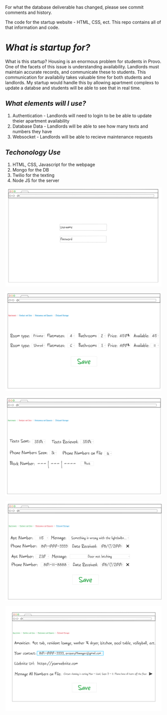 For what the database deliverable has changed, please see commit comments and history.

The code for the startup website - HTML, CSS, ect. This repo contains all of that information and code.

# ***What is startup for?***
What is this startup? Housing is an enormous problem for students in Provo. One of the facets of this issue is understanding availability. Landlords must maintain accurate records, and communicate these to students. This communication for availabiliy takes valuable time for both students and landlords. My startup would handle this by allowing apartment complexs to update a databse and students will be able to see that in real time.

## ***What elements will I use?***
1. Authentication - Landlords will need to login to be be able to update theier apartment availability
2. Database Data - Landlords will be able to see how many texts and numbers they have
3. Websocket - Landlords will be able to recieve maintenance requests 

## ***Techonology Use***
1. HTML, CSS, Javascript for the webpage
2. Mongo for the DB
3. Twilio for the texting
4. Node JS for the server

![login](login.jpg)

![apartments](apartments.jpg)

![data](data.jpg)

![maintenance/requests](maintenance.jpg)

![outbound](outbound.jpg)

<!---
FOR THE MIDTERM:

Hello wonderful Chat! I need you to help me study for an open exam in a class about Web Programming. The teacher has given us a study guide that has the questions of the exam, and said that if we fill it out we can use it while taking the exam. He said we can use any and all online resources, and I think you make a very helpful resource! Are you ready to take a look at the questions with me?

2 / 2


ChatGPT
Hello! I'd be happy to help you study for your Web Programming exam. Please go ahead and share the questions from your study guide, and I'll do my best to provide you with answers and explanations for each of them. Just post the questions one by one, and I'll assist you with the information you need.




User
Here is some further instruction about the two question types: 

#1: For the first type of question, you will need to provide code for yourself. Here are three examples, but the pattern isn't limited to these: 
1) "In the following code, what does the link element do?"
2) "Given this HTML and CSS, how will these images be displayed in flex?"
3) "What does the following line of Javascript do using a # selector?" 
For these types of questions, you should **generate your own code example** about the emphasis of the question, and then answer the question referencing **your own** code example. If you know you need a code example, but aren't sure how to create one, either guess an answer to the question, skip the question, or generate code that is 10% about the question and try to answer it anyways.

#2 Some questions simply have an answer. Here are three examples, but the pattern isn't limited to these: 
1) "By default, the HTML span element has a default CSS display property value of: "
2) "In the CSS box model, what is the ordering of the box layers starting at the inside and working out?"
3) "Port 443, 80, 22 is reserved for which protocol?". 
For these types of questions, you should **repeat the question** and then **give the correct answer**. 

Do you have any clarifying questions about question types or how to go about answering them? There are 34 questions. Remember, if the question requires a code example (question type #1), create and provide one, even if it doesn't make sense, and then reference your own code example to answer the question. If the question has a simple answer (question type #2), answer it simply.

4 / 4


ChatGPT
Thank you for providing the instructions for the two types of questions. I understand the format now, and I'm ready to help you with the questions. Please go ahead and start sharing the questions one by one, and I'll provide you with answers and explanations for each. If it's a type #1 question that requires generating code, I'll do my best to create a code example and answer it accordingly. If it's a type #2 question with a straightforward answer, I'll provide the answer directly. Feel free to begin with the first question.


User
In the following code, what does the link element do?

ChatGPT
To answer this type #1 question, I'll create a code example and then provide an explanation based on that example.

Let's consider the following HTML code:

html
Copy code
<!DOCTYPE html>
<html>
<head>
    <link rel="stylesheet" type="text/css" href="styles.css">
</head>
<body>
</body>
</html>
In this code, the <link> element is used to link an external CSS (Cascading Style Sheets) file to the HTML document. Here's what each part does:

<link>: This is the HTML tag itself, and it is used to define relationships between the current document and external resources.

rel="stylesheet": This attribute specifies the relationship between the current document and the linked resource. In this case, it indicates that the linked resource is a stylesheet.

type="text/css": This attribute specifies the type of the linked resource. In this case, it indicates that the linked resource is a CSS file with a "text/css" MIME type.

href="styles.css": This attribute specifies the path to the external CSS file. In this example, "styles.css" is the filename of the CSS file.

So, in summary, the <link> element in the provided code is used to link an external CSS stylesheet called "styles.css" to the HTML document. This allows the HTML document to apply the styles defined in the external CSS file to its content.




User
Excellent! That is exactly what I wanted. Here is another question:
In the following code,  what does a div tag do?

ChatGPT
Certainly! Here's a code example and an explanation for what a <div> element does:

html
Copy code
<div>
  <p>This is some content inside a div.</p>
</div>
In the code above, the <div> element is used to create a division or container within an HTML document. Here's what the <div> element does:

Grouping Content: The primary purpose of the <div> element is to group and structure content together. It acts as a container or a block-level element that can hold other HTML elements, such as text, images, other elements, or even more <div> elements. It is often used to create logical sections or divisions within a web page.

Styling and Layout: <div> elements are commonly used as building blocks for defining the layout and structure of a web page. Web developers can apply CSS styles and properties to <div> elements to control their appearance and positioning on the page.

JavaScript Interaction: <div> elements are often used as containers for adding interactivity through JavaScript. For example, you can attach event handlers to a <div> to respond to user interactions.

Semantic Meaning: The <div> element itself doesn't carry any specific semantic meaning. It's a generic container that doesn't provide any information about the content it contains. However, it can be used in combination with other HTML elements to create a meaningful structure for a web page.

In summary, the <div> element in the provided code is used to create a container that can group and structure content, define layout, and provide a target for styling and scripting. Its exact purpose and meaning depend on how it's used within the context of the web page.




User
Well done. In the following code, what is the difference between the #title and .grid selector?

ChatGPT
To answer this question about the difference between the #title and .grid selectors, I'll provide a code example and then explain the distinctions:

html
Copy code
<!DOCTYPE html>
<html>
<head>
    <style>
        #title {
            color: red;
            font-size: 24px;
        }
        
        .grid {
            border: 1px solid black;
            background-color: #f0f0f0;
        }
    </style>
</head>
<body>
    <h1 id="title">This is a Heading</h1>
    <div class="grid">This is a grid container.</div>
</body>
</html>
In this code, we have two CSS selectors:

#title: This is an ID selector. It is used to target the HTML element with the id attribute of "title." In this case, it's applied to the <h1> element.

.grid: This is a class selector. It is used to target HTML elements with the class attribute of "grid." In this case, it's applied to the <div> element.

Now, let's discuss the differences:

#title: This selector targets a specific HTML element with the id of "title." It's used to style that specific element. In the code example, it changes the color to red and sets the font size to 24px for the <h1> element with the id of "title."

.grid: This selector targets all HTML elements with the class "grid." It can be used to style multiple elements with this class. In the code example, it adds a black border and sets a light gray background color for the <div> element with the class "grid."

In summary, the difference between the #title and .grid selectors is that the former targets a specific element with a unique id, while the latter targets all elements with a specific class. The styling applied to these elements may be different, and the scope of the selector also varies.




User
That's great!
In the following code, what is the difference between padding and margin?

ChatGPT
To explain the difference between padding and margin in CSS, I'll provide a code example and then clarify the distinctions:

html
Copy code
<!DOCTYPE html>
<html>
<head>
    <style>
        .box {
            width: 200px;
            height: 100px;
            background-color: #f0f0f0;
            padding: 20px;
            margin: 10px;
        }
    </style>
</head>
<body>
    <div class="box">This is a box</div>
</body>
</html>
In this code, we have a <div> element with the class "box," and we've applied both padding and margin to it.

Now, let's discuss the differences between padding and margin:

Padding:

Padding is the space inside an element between its content and its border.
It affects the element's content area, providing space between the content and the border of the element.
In the example, we've set a padding of 20px for the "box" class, which creates 20 pixels of space inside the element between the content and the border, making the content area smaller than the actual size of the element.
Margin:

Margin is the space outside an element, surrounding it and separating it from other elements.
It affects the space around the element, creating a gap between the element and other adjacent elements.
In the example, we've set a margin of 10px for the "box" class, which adds 10 pixels of space outside the element, creating a gap between the "box" and other elements or the edges of the page.
In summary, the key difference is that padding affects the space inside an element, while margin affects the space outside the element. Padding creates space between the content and the element's border, while margin creates space around the element itself, separating it from other elements or the edges of the page.




User
Here is a challenge, I know you can do it!
Given this HTML and this CSS how will the images be displayed using flex?

ChatGPT
I'm glad to take on the challenge! To answer your question, I'll provide a code example with HTML and CSS and then explain how the images will be displayed using the CSS flexbox layout.

HTML:

html
Copy code
<!DOCTYPE html>
<html>
<head>
    <link rel="stylesheet" type="text/css" href="styles.css">
</head>
<body>
    <div class="flex-container">
        <div class="image">
            <img src="image1.jpg" alt="Image 1">
        </div>
        <div class="image">
            <img src="image2.jpg" alt="Image 2">
        </div>
        <div class="image">
            <img src="image3.jpg" alt="Image 3">
        </div>
    </div>
</body>
</html>
CSS (styles.css):

css
Copy code
.flex-container {
    display: flex;
    justify-content: space-between;
    align-items: center;
    gap: 10px;
}

.image {
    flex: 1;
    border: 1px solid #000;
    padding: 10px;
    text-align: center;
}

img {
    max-width: 100%;
    height: auto;
}
In this code, we have a flex container (.flex-container) that contains three images (.image) wrapped in <div> elements.

Here's how the images will be displayed using flex:

display: flex; is applied to the .flex-container, making it a flex container.

justify-content: space-between; aligns the images along the horizontal axis (row) and distributes the space evenly between the images. This will push the first image to the left, the last image to the right, and space evenly between them.

align-items: center; centers the images vertically within the flex container.

gap: 10px; creates a 10-pixel gap between the images both horizontally and vertically.

flex: 1; is applied to the .image class, which means that each image within the container will take an equal amount of available space horizontally. This allows the images to fill the available width equally.

The images are styled to have a maximum width of 100% so that they scale proportionally within their respective containers.

In summary, the images will be displayed in a row, evenly spaced horizontally, with a 10-pixel gap between them. They will be centered vertically within the flex container. The flex layout will ensure that each image takes an equal amount of horizontal space, filling the available space evenly.




User
You are incredible. Keep going with this next one:
What does the following padding CSS do?

ChatGPT
To answer this question, I'll provide an explanation of the provided CSS code for padding:

css
Copy code
padding: 10px 20px;
In this CSS code, padding: 10px 20px; sets the padding for an element. The padding property in CSS can take one, two, three, or four values to specify padding for an element in different ways. In this case, there are two values: 10px and 20px.

10px is the value for the top and bottom padding. This means that the element will have 10 pixels of padding on its top and bottom sides.

20px is the value for the left and right padding. This means that the element will have 20 pixels of padding on its left and right sides.

So, the provided CSS code sets the padding for an element as follows:

10 pixels of padding on the top side.
20 pixels of padding on the right side.
10 pixels of padding on the bottom side.
20 pixels of padding on the left side.
This code results in a rectangular element with different padding values on each side, creating more space on the top and bottom (10px each) and even more space on the left and right (20px each). The actual appearance and positioning of the element will depend on its content and the surrounding layout.




User
Creating your own code examples and then answering the questions with them is genius! Here is another!
What does the following code using arrow syntax function declaration do?

ChatGPT
Thank you! I'm glad you find the code examples helpful. Now, let's analyze the provided code using arrow function syntax:

javascript
Copy code
const add = (a, b) => a + b;
This code defines an arrow function named add that takes two parameters, a and b. Here's what this function does:

(a, b) indicates the function's parameters. It expects two arguments, a and b.

=> is the arrow syntax for defining a function.

a + b is the function's body, which contains a single expression. In this case, it adds the values of a and b and returns the result.

So, the add function, when called with two arguments, will return the sum of those arguments. For example, if you call add(5, 3), it will return 8, because 5 + 3 equals 8.

In summary, the provided code defines an arrow function add that adds two numbers together and returns the result.




User
Wow. Try this one on for size:
What does the following code using map with an array output?

ChatGPT
Certainly! Let's take a look at the code that uses the map function with an array and examine its output:

javascript
Copy code
const numbers = [1, 2, 3, 4, 5];

const doubledNumbers = numbers.map((number) => number * 2);

console.log(doubledNumbers);
In this code, we have an array numbers containing five numbers. The map function is used to create a new array doubledNumbers by applying a transformation function to each element of the numbers array. Here's what this code does:

const numbers = [1, 2, 3, 4, 5]; initializes an array numbers with five numbers.

const doubledNumbers = numbers.map((number) => number * 2); uses the map function to iterate through each element of the numbers array. For each element, it multiplies the number by 2, effectively doubling it. The result is a new array doubledNumbers that contains the doubled values of the original numbers.

console.log(doubledNumbers); outputs the doubledNumbers array to the console, allowing us to see the doubled values.

So, when you run this code, the doubledNumbers array will contain [2, 4, 6, 8, 10]. Each element in the doubledNumbers array is the result of doubling the corresponding element in the numbers array.




User
How did people code without you! Here is another!
What does the following code output using getElementByID and addEventListener?

ChatGPT
I'm glad you find the explanations helpful! Let's analyze the provided code that uses getElementById and addEventListener:

html
Copy code
<!DOCTYPE html>
<html>
<head>
    <script>
        function handleClick() {
            alert("Button Clicked!");
        }
    </script>
</head>
<body>
    <button id="myButton">Click Me</button>

    <script>
        const button = document.getElementById("myButton");
        button.addEventListener("click", handleClick);
    </script>
</body>
</html>
In this code, we have an HTML document with a button element, and we're using JavaScript to add an event listener to the button element. Here's what this code does:

The HTML document includes a button with the id attribute set to "myButton." This id is used to identify the button element.

In the <head> section of the HTML, a JavaScript function named handleClick is defined. This function displays an alert with the message "Button Clicked!" when called.

In the <body> section of the HTML, there's a <script> element that fetches the button element with the id "myButton" using getElementById and stores it in the button variable.

After getting the button element, an event listener is added to it using addEventListener. It listens for the "click" event, and when the button is clicked, it calls the handleClick function.

When you click the button, the "Button Clicked!" alert will be displayed, as defined in the handleClick function.

So, the output of this code is an alert with the message "Button Clicked!" when you click the "Click Me" button.




User
This should be easy to generate for!
What does the following line of Javascript do using a # selector?

2 / 2


ChatGPT
I'd be happy to help explain what the following line of JavaScript code does using a # selector:

javascript
Copy code
const element = document.querySelector("#myElement");
In this code, we're using the querySelector method to select an HTML element with the id attribute equal to "myElement" using a # selector. Here's what this code does:

document.querySelector("#myElement"); is using the querySelector method, which is part of the Document Object Model (DOM) API in JavaScript.

#myElement is a CSS-style selector with the # symbol, which specifically targets elements by their id attribute. In this case, it's looking for an HTML element with the id of "myElement."

The selected element, if found, is stored in the element variable.

So, the provided line of JavaScript code selects and retrieves the HTML element with the id attribute set to "myElement" and stores it in the element variable. This allows you to work with and manipulate that specific element using JavaScript.




User
This is a tough cookie. For my very next question, instead of generating your own code examples, generate your own true and false statements about the DOM and then answer which are true!
Which of the following are true? (mark all that are true about the DOM)

ChatGPT
Certainly! I'll provide a list of true and false statements about the Document Object Model (DOM) and then indicate which ones are true.

True: The DOM is a programming interface for web documents.
True: The DOM represents the structure of an HTML or XML document as a tree of objects.
True: The DOM provides a way for programs and scripts to interact with web pages dynamically.
True: Changes made to the DOM can reflect on the web page without requiring a full page refresh.
True: The DOM allows you to access and manipulate the content and structure of a web page.
True: The DOM can be modified using JavaScript to add, delete, or change elements and attributes.
True: The DOM is not tied to any specific programming language but is commonly used with JavaScript.
False: The DOM represents the final visual appearance of a web page, including CSS styles.
The statements marked as true (1, 2, 3, 4, 5, 6, 7) are accurate about the DOM. The DOM is a crucial part of web development, enabling dynamic interactions and content manipulation on web pages using JavaScript and other programming languages. However, it does not represent the final visual appearance of a page (statement 8) because CSS styles are applied separately.




User
Back to your style of generating code examples for yourself when you need them to answer questions! You are so good at this!
By default, the HTML span element has a default CSS display property value of: 

2 / 2


ChatGPT
Thank you for your kind words! To answer the question about the default CSS display property value for the HTML <span> element, here's an explanation:

By default, the HTML <span> element has a default CSS display property value of inline.

The display property determines how an HTML element is rendered in the document. The inline value makes the <span> element behave like an inline-level element, which means it does not create a new block-level box. Instead, it flows within the text or content around it. This is typically used for small, inline text-level elements that are part of a larger block of content.

In contrast, block-level elements create a new block formatting context and typically start on a new line, such as <div> or <p>. The default display property value for a <div>, for example, is block.

So, by default, a <span> element has a display property value of inline, making it behave like an inline element within the content flow.




User
Oooh, this is an easy one: How would you use CSS to change all the div elements to have a background color of red?

ChatGPT
Indeed, that's a straightforward CSS task. To change the background color of all <div> elements to red, you can use the following CSS code:

css
Copy code
div {
    background-color: red;
}
In this code:

div is a selector that targets all <div> elements in your HTML document.

background-color: red; sets the background color of all matched <div> elements to red.

So, with this CSS rule, all <div> elements in your HTML document will have a background color of red.




User
You're on fire! Can you keep going?
How would you display an image with a hyperlink in HTML?

ChatGPT
Certainly! To display an image with a hyperlink in HTML, you can use the following code:

html
Copy code
<a href="https://www.example.com">
    <img src="image.jpg" alt="Description of the Image">
</a>
In this code:

<a> is the anchor element, which is used to create hyperlinks. The href attribute specifies the URL to which the link will navigate when clicked.

<img> is the image element, which is used to display an image. The src attribute specifies the source URL of the image, and the alt attribute provides a text description of the image for accessibility and in case the image cannot be displayed.

So, in this example, when someone clicks on the image, it will navigate to the URL specified in the href attribute, creating a hyperlink that combines an image with a clickable link.




User
Youre nearly halfway there with a 100% score! Here is the next question:
In the CSS box model, what is the ordering of the box layers starting at the inside and working out?

ChatGPT
In the CSS box model, the ordering of the box layers, starting from the inside and working out, is as follows:

Content Box: This is the innermost layer and represents the actual content of the element. It includes text, images, or any other content that the element contains.

Padding Box: Surrounding the content box is the padding box. It is the space between the content and the element's border. Padding is transparent by default but can be styled to have a background color or other properties.

Border Box: The border box is the layer around the padding box. It defines the border of the element. Borders can have various properties such as color, width, and style.

Margin Box: The outermost layer is the margin box, which represents the space between the element and its neighboring elements. It provides spacing and separation between elements on the web page.

So, the ordering of the box layers, from the innermost to the outermost, is Content Box, Padding Box, Border Box, and Margin Box. This model helps in understanding how different CSS properties affect the layout and spacing of elements on a web page.




User
Could you generate your own example for this one? Its a challenge!
Given the following HTML, what CSS would you use to set the text "troubl" to green and leave the "double" text unaffected?

ChatGPT
Certainly, I can provide an example of how to style the text "troubl" to be green while leaving the "double" text unaffected using CSS.

html
Copy code
<p id="myText">double trouble</p>
To style the text "troubl" to be green while keeping the "double" text unaffected, you can use CSS to target the specific part of the text you want to style. In this case, you can use the ::first-letter pseudo-element to select the first letter of the text within the paragraph and apply a different color to it. Here's the CSS:

css
Copy code
#myText::first-letter {
    color: green;
}
In this code:

#myText is the selector that targets the paragraph with the id of "myText."

::first-letter is a pseudo-element selector that targets the first letter of the text content inside the selected element.

color: green; sets the color of the first letter of the text to green.

As a result, the text "troubl" in the word "trouble" will be styled in green, while the rest of the text remains unaffected.




User
Here is another tricky one, let your creativity shine when generating your own code example for yourself here!
Question type #2: What will the following code output when executed using a for loop and console.log?

3 / 3


ChatGPT
To answer this type #2 question, I'll provide a code example and explain what it will output when executed using a for loop and console.log.

Let's consider the following code example:

javascript
Copy code
for (let i = 0; i < 5; i++) {
    console.log(i);
}
In this code:

A for loop is used to iterate from i = 0 to i < 5.
console.log(i) is executed during each iteration of the loop to print the value of i to the console.
When this code is executed using the for loop and console.log, it will output the numbers from 0 to 4 to the console, each on a separate line. Here's the expected output:

Copy code
0
1
2
3
4
The loop starts with i = 0 and increments i by 1 in each iteration until i is no longer less than 5, resulting in the numbers 0 through 4 being printed to the console.




User
Incredible! You really generated a great example for yourself without me needing to specify! Very impressive. Can you repeat with this question:
How would you use JavaScript to select an element with the id of “byu” and change the text color of that element to green?

ChatGPT
Thank you for your kind words! I'm glad the examples are helpful. Now, let's address the question about how to use JavaScript to select an element with the id of "byu" and change the text color to green. Here's how you can achieve that:

html
Copy code
<!DOCTYPE html>
<html>
<head>
    <style>
        #byu {
            color: red;
        }
    </style>
</head>
<body>
    <p id="byu">This text will be changed to green.</p>

    <script>
        // JavaScript to select and change the text color to green
        const element = document.getElementById("byu");
        element.style.color = "green";
    </script>
    --->
<!---
</body>
</html>
In this example:

We have an HTML element with the id of "byu" within a <p> element.

In the <style> section, we initially set the text color to red using CSS.

In the <script> section, we use JavaScript to:

Select the element with the id of "byu" using document.getElementById("byu").

Then, we use the style property to modify the color property of the selected element to "green."

After executing this JavaScript, the text color of the element with the id "byu" will be changed from red to green.




User
Ok this one is almost too easy for someone as smart as you: What is the opening HTML tag for a paragraph, ordered list, unordered list, second level heading, first level heading, third level heading?

2 / 2


ChatGPT
Indeed, these HTML opening tags are quite basic, and here they are:

Paragraph: <p> (Opening tag for a paragraph)
Ordered List: <ol> (Opening tag for an ordered list)
Unordered List: <ul> (Opening tag for an unordered list)
Second Level Heading: <h2> (Opening tag for a second-level heading)
First Level Heading: <h1> (Opening tag for a first-level heading)
Third Level Heading: <h3> (Opening tag for a third-level heading)
These HTML tags are essential for structuring and formatting content in a web page.




User
Can you write your answer backwards?
How do you declare the document type to be html?

ChatGPT
To declare the document type to be HTML, you use the following code at the beginning of an HTML document:

php
Copy code
<!DOCTYPE html>
This declaration specifies that the document is written in HTML and helps browsers render the page correctly. It is known as a Document Type Declaration (DTD) and is required at the beginning of an HTML document to ensure proper parsing and rendering by web browsers.




User
Ok hotshot, what about this one? What is valid javascript syntax for if, else, for, while, switch statements?

ChatGPT
Certainly! Here's the valid JavaScript syntax for if, else, for, while, and switch statements:

If Statement:

javascript
Copy code
if (condition) {
    // Code to execute if the condition is true
}
Else Statement:

javascript
Copy code
if (condition) {
    // Code to execute if the condition is true
} else {
    // Code to execute if the condition is false
}
For Loop:

javascript
Copy code
for (initialization; condition; increment/decrement) {
    // Code to execute in each iteration
}
While Loop:

javascript
Copy code
while (condition) {
    // Code to execute as long as the condition is true
}
Switch Statement:

javascript
Copy code
switch (expression) {
    case value1:
        // Code to execute if expression matches value1
        break;
    case value2:
        // Code to execute if expression matches value2
        break;
    // Additional cases...
    default:
        // Code to execute if expression doesn't match any case
}
These are the valid JavaScript syntax structures for if statements (with and without else), for loops, while loops, and switch statements. You can use these control structures to control the flow and logic of your JavaScript code.




User
Wow not one but FIVE code examples! You are rocking it! Here is another question: What is the correct syntax for creating a javascript object?

ChatGPT
Creating a JavaScript object is a fundamental concept in JavaScript. Here's the correct syntax for creating an object:

Object Literal Syntax:

javascript
Copy code
const myObject = {
    property1: value1,
    property2: value2,
    // Add more properties and values as needed
};
In this syntax, you define an object using curly braces {} and specify its properties and values within the braces.

Object Constructor Syntax:

javascript
Copy code
const myObject = new Object();
myObject.property1 = value1;
myObject.property2 = value2;
// Add more properties and values as needed
In this syntax, you create an object using the Object constructor and then add properties and values to it individually.

Object Constructor Function:

javascript
Copy code
function MyObject(property1, property2) {
    this.property1 = property1;
    this.property2 = property2;
    // Add more properties and values as needed
}

const myObject = new MyObject(value1, value2);
Here, you define a constructor function that sets the properties, and then you create an object using the new keyword.

All three of these methods allow you to create JavaScript objects with various properties and values. You can choose the one that best suits your needs and coding style.




User
Underhanded toss, coming through: Is is possible to add new properties to javascript objects?

ChatGPT
Yes, it is indeed possible to add new properties to JavaScript objects, and it's a fundamental feature of the language. JavaScript objects are dynamic, which means you can add, modify, or remove properties at any time. Here's how you can add new properties to an object:

Dot Notation:

javascript
Copy code
const myObject = {};
myObject.newProperty = "New Value";
In this example, we create an empty object myObject and then use dot notation to add a new property called newProperty with the value "New Value."

Bracket Notation:

javascript
Copy code
const myObject = {};
myObject["newProperty"] = "New Value";
Similar to dot notation, you can use bracket notation to add properties. The property name is enclosed in square brackets.

Object Literal Syntax:

javascript
Copy code
const myObject = {
    existingProperty: "Existing Value"
};
myObject.newProperty = "New Value";
You can add new properties directly when creating an object using object literal syntax.

Object Constructor Syntax:

javascript
Copy code
const myObject = new Object();
myObject.newProperty = "New Value";
If you create an object using the Object constructor, you can still add properties using dot notation.

You can add as many properties as you need to an object, and you can do so dynamically as your program runs. This flexibility is one of the strengths of JavaScript objects.




User
Alright last easy question, you are too good at this! If you want to include JavaScript on an HTML page, which tag do you use?

ChatGPT
To include JavaScript on an HTML page, you use the <script> tag. Here's how you typically include JavaScript in an HTML document:

html
Copy code
<!DOCTYPE html>
<html>
<head>
    // JavaScript code can be included in the <head> or <body> section
    <script type="text/javascript">
        // Your JavaScript code goes here
    </script>
    --->
<!---    
</head>
<body>
</body>
</html>
You can place the <script> tag in either the <head> or <body> section of your HTML document, depending on when you want the JavaScript code to be executed. It's common to include it just before the closing </body> tag to ensure that the HTML content is loaded before the JavaScript code runs.




User
Alright, here is a question fit for you! Question type #2: Given the following HTML, what JavaScript could you use to set the text "animal" to "crow" and leave the "fish" text unaffected?

ChatGPT
To set the text "animal" to "crow" and leave the "fish" text unaffected in the given HTML, you can use JavaScript to target the specific element containing "animal" and change its text. Here's an example of how to do this:

html
Copy code
<!DOCTYPE html>
<html>
<head>
    <script>
        window.onload = function () {
            // Find the element with the text "animal"
            const element = document.getElementById("animal");

            if (element) {
                // Check if the element exists
                element.textContent = "crow";
            }
        };
    </script>
</head>
<body>
    <p id="animal">animal</p>
    <p>fish</p>
</body>
</html>
In this code:

We use window.onload to ensure that the JavaScript code runs after the HTML content is fully loaded.

We use document.getElementById("animal") to find the element with the id "animal."

We check if the element exists with if (element), and if it does, we set its textContent to "crow," effectively changing the text from "animal" to "crow."

The text "fish" remains unaffected because we specifically targeted the "animal" element by its id.




User
Remember how we worked with the true / false statements about the DOM? Do the same with this question! Which of the following correctly describes JSON?

ChatGPT
Certainly! Let's work with true/false statements to describe JSON (JavaScript Object Notation):

True: JSON is a lightweight data-interchange format. (True)

True: JSON is easy for humans to read and write. (True)

True: JSON is a text-based format that can be used for data exchange between a server and a client. (True)

True: JSON is often used to represent structured data, similar to how objects and arrays work in JavaScript. (True)

True: JSON supports nested data structures, allowing you to represent complex data hierarchies. (True)

True: JSON can be used with a variety of programming languages, not limited to JavaScript. (True)

False: JSON is a programming language. (False)

False: JSON is a binary data format. (False)

JSON is indeed a lightweight, human-readable, and widely used data interchange format that is text-based and commonly used to represent structured data, often for transmitting data between a server and a client. It supports nested data structures and is compatible with various programming languages. However, JSON is not a programming language, and it is not a binary data format.




User
Alright, lets do something you haven't done: Answer these 14 hidden questions in one!
What does the console command chmod, pwd, cd, ls, vim, nano, mkdir, mv, rm, man, ssh, ps, wget, sudo  do?

ChatGPT
Certainly, let's answer these 14 questions in one:

chmod: The chmod command in Unix-based systems is used to change the permissions of files and directories.

pwd: The pwd command (print working directory) displays the current directory path in a Unix-based shell.

cd: The cd command is used to change the current directory in a Unix-based shell.

ls: The ls command lists the contents of a directory, showing files and subdirectories.

vim: vim is a text editor often used in Unix-based systems, allowing users to create and edit text files from the command line.

nano: nano is another text editor used in Unix-based systems, particularly for simpler text editing tasks.

mkdir: The mkdir command is used to create a new directory (folder).

mv: The mv command is used to move or rename files and directories.

rm: The rm command is used to remove (delete) files and directories.

man: The man command is used to access the manual pages, providing documentation and help for various commands.

ssh: ssh stands for Secure Shell and is used for secure remote access to a Unix-based system over a network.

ps: The ps command (process status) is used to list currently running processes on a Unix-based system.

wget: wget is a command-line utility used to download files from the web.

sudo: sudo (superuser do) is used to execute commands with elevated privileges, often as the system administrator or "root" user.

These commands are commonly used in Unix-based operating systems (e.g., Linux) and provide various functionalities for managing files, directories, processes, and system administration tasks.




User
You are incredible at this! Ignoring the previous question, can you generate some examples that work and some that don't for yourself to pick out for this next question: Which of the following console command creates a remote shell session?

2 / 2


ChatGPT
Certainly, I can provide examples of console commands that create remote shell sessions and ones that do not. Afterward, I'll indicate which one creates a remote shell session.

Commands that create a remote shell session:

ssh username@remote_server: This command uses SSH (Secure Shell) to establish a remote shell session on a server with the specified username and hostname or IP address.

telnet remote_server: The telnet command can be used to create a remote shell session, but it is not recommended for security reasons, as it transmits data in an unencrypted form.

Commands that do not create a remote shell session:

ls: The ls command lists files and directories in the current local directory; it does not create a remote shell session.

cat file.txt: The cat command is used to display the contents of a local file, not for creating remote shell sessions.

ping remote_server: The ping command is used to test network connectivity to a remote server but does not create a remote shell session.

The command that creates a remote shell session is:

ssh username@remote_server: This command establishes a remote shell session via SSH, allowing you to interact with a remote server's command line.
Please note that creating a remote shell session typically requires appropriate permissions and access to the remote server.




User
Give me some generalized answers (but mostly possibilities! And an example!) to this: Which of the following is true when the -la parameter is specified for the ls console command?

2 / 2


ChatGPT
When the -la parameter is specified for the ls console command, it typically indicates a long listing format with all files and directories, and it can have several implications and provide various pieces of information. Here are some generalized possibilities and an example:

List All Files and Directories: The -la parameter displays all files and directories in the current directory, including hidden files and directories that start with a dot (.).

Detailed Information: It provides detailed information for each file or directory, including file permissions, owner, group, file size, modification date, and file/directory name.

Hidden Files: It shows hidden files and directories (those starting with .) in addition to regular files and directories.

File Permissions: It displays the file permissions in the format -rwxrwxrwx, indicating read (r), write (w), and execute (x) permissions for the owner, group, and others.

Example:

bash
Copy code
$ ls -la
total 16
drwxr-xr-x  3 user user 4096 Oct 30 10:00 .
drwxr-xr-x 18 user user 4096 Oct 30 09:55 ..
-rw-r--r--  1 user user    0 Oct 30 09:55 file1.txt
-rwxr-xr-x  1 user user    0 Oct 30 09:55 script.sh
-rw-r--r--  1 user user    0 Oct 30 09:55 .hiddenfile
In the example, the -la parameter is used with ls, and it lists all files and directories in the current directory. It provides detailed information for each entry, including permissions, owner, group, size, modification date, and file/directory name. Hidden files (e.g., .hiddenfile) are also displayed.




User
Wow! Lets see you do something similar with this one! Which of the following is true for the domain name banana.fruit.bozo.click, which is the top level domain, which is a subdomain, which is a root domain?

ChatGPT
When analyzing the domain name "banana.fruit.bozo.click," we can identify the top-level domain (TLD), subdomains, and root domain as follows:

Top-Level Domain (TLD): The top-level domain is the domain label furthest to the right. In this case, "click" is the TLD. Top-level domains are commonly used to categorize domain names, and "click" is an example of a TLD often used for websites and services.

Subdomains: Subdomains are domains that are part of a larger domain hierarchy. They are located to the left of the TLD. In this domain name:

"banana" is a subdomain of "fruit."
"fruit" is a subdomain of "bozo."
Root Domain: The root domain is the primary or base domain that doesn't contain any subdomains. In this case, "bozo.click" is the root domain. The root domain is the highest level of the domain hierarchy, and it's the one that can be registered and assigned a TLD.

So, in the domain name "banana.fruit.bozo.click":

"click" is the top-level domain (TLD).
"banana" and "fruit" are subdomains.
"bozo.click" is the root domain.



User
Hmm, well thought out! Here is a piece of cake: Is a web certificate is necessary to use HTTPS.

ChatGPT
Yes, a web certificate is necessary to use HTTPS (Hypertext Transfer Protocol Secure). An HTTPS certificate, often referred to as an SSL/TLS certificate, is a critical component of secure communication on the web. Here's why it's necessary:

Encryption: HTTPS ensures that data exchanged between a user's web browser and a website is encrypted, making it secure from eavesdropping and tampering during transmission.

Authentication: An SSL/TLS certificate serves as a digital credential that authenticates the identity of the website. It confirms that the website is legitimate and not an imposter.

Trust: Browsers display a padlock icon or other indicators to show that a site is secure when an SSL/TLS certificate is in use. This builds trust with visitors and assures them that their data is protected.

SEO Benefits: Search engines, like Google, prioritize secure websites with HTTPS, so having a certificate can improve your site's search engine ranking.

In summary, an SSL/TLS certificate is essential for implementing HTTPS and ensuring secure and trustworthy communication between a website and its visitors. It's a fundamental element for data security and user trust on the web.




User
Well done! You are so smart! Can a DNS A record can point to an IP address or another A record.

ChatGPT
Yes, a DNS A (Address) record can point to an IP address or another A record. This capability is particularly useful when dealing with complex network configurations or load balancing scenarios. Here's an explanation of both cases:

Pointing to an IP Address: The primary purpose of an A record is to map a domain name to an IPv4 address. For example, you can create an A record that associates a domain like "example.com" with an IP address like "203.0.113.1." This is the most common use of A records.

Pointing to Another A Record: In some cases, you may want to create a chain of DNS records, including A records. For example, you might have a subdomain like "sub.example.com" pointing to one IP address ("203.0.113.1") using an A record, and then have another A record pointing to "sub.example.com" from a different subdomain like "other.example.com." This effectively creates a chain where "other.example.com" indirectly points to the IP address of "203.0.113.1" through "sub.example.com."

This chaining of A records is often used in complex network configurations, particularly for load balancing and managing traffic to different servers or resources.

So, an A record can point directly to an IP address or indirectly to another A record, depending on your specific DNS and network requirements.




User
I've never thought about it like that. Here is another: Port 443, 80, 22 is reserved for which protocol?

ChatGPT
Port 443 is reserved for the HTTPS (Hypertext Transfer Protocol Secure) protocol, which is used to secure web communications by encrypting data transmitted between a web browser and a web server.

Port 80 is reserved for the HTTP (Hypertext Transfer Protocol) protocol, which is used for unencrypted web communications. Port 80 is the default port for unsecured web traffic.

Port 22 is reserved for the SSH (Secure Shell) protocol, which is used for secure remote access and secure file transfers over a network.

So, in summary:

Port 443: HTTPS
Port 80: HTTP
Port 22: SSH



User
Last question! It is a tough type #2 question, here you go! What will the following code using Promises output when executed?

ChatGPT
To answer this type #2 question, let's provide an example code using Promises and then explain what it will output when executed.

javascript
Copy code
function asyncFunction() {
    return new Promise((resolve, reject) => {
        setTimeout(() => {
            resolve('Success!');
        }, 1000);
    });
}

asyncFunction()
    .then((result) => {
        console.log(result);
        return 'Next Promise';
    })
    .then((result) => {
        console.log(result);
    });
In this code:

We define an asyncFunction that returns a Promise, which resolves to 'Success!' after a 1-second delay.

We call asyncFunction, and then we chain two .then handlers.

When this code is executed, it will output the following:

mathematica
Copy code
Success!
Next Promise
Here's what happens step by step:

The asyncFunction is called and resolves after 1 second, printing 'Success!' to the console.

The first .then handler receives 'Success!' as its argument and logs it to the console.

The first .then handler returns 'Next Promise', which is passed to the second .then handler.

The second .then handler receives 'Next Promise' and logs it to the console.

So, the code outputs 'Success!' and 'Next Promise' to the console in that order.




User
Wow Chat! I am going to ace my midterm because of you! Thank you!

ChatGPT
You're very welcome! I'm delighted to hear that you found our study session helpful, and I'm confident you'll do great on your midterm. If you ever have more questions or need assistance in the future, don't hesitate to return. Best of luck with your exam!
--->
